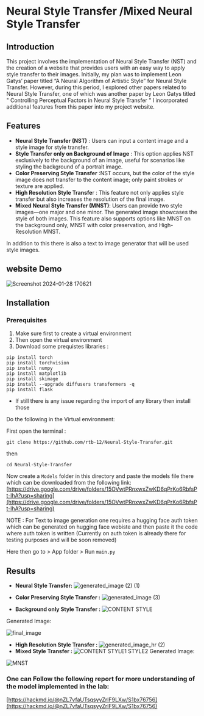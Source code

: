 
# Neural Style Transfer /Mixed Neural Style Transfer



## Introduction

This project involves the implementation of Neural Style Transfer (NST) and the creation of a website that provides users with an easy way to apply style transfer to their images. Initially, my plan was to implement Leon Gatys’ paper titled “A Neural Algorithm of Artistic Style” for Neural Style Transfer. However, during this period, I explored other papers related to Neural Style Transfer, one of which was another paper by Leon Gatys titled " Controlling Perceptual Factors in Neural Style Transfer " I incorporated additional features from this paper into my project website.

## Features

* **Neural Style Transfer (NST)** : Users can input a content image and a style image for style transfer.
* **Style Transfer only on Background of Image** : This option applies NST exclusively to the background of an image, useful for scenarios like styling the background of a portrait image.
* **Color Preserving Style Transfer** :NST occurs, but the color of the style image does not transfer to the content image; only paint strokes or texture are applied.
* **High Resolution Style Transfe**r : This feature not only applies style transfer but also increases the resolution of the final image.
* **Mixed Neural Style Transfer (MNST)**: Users can provide two style images—one major and one minor. The generated image showcases the style of both images. This feature also supports options like MNST on the background only, MNST with color preservation, and High-Resolution MNST.

In addition to this there is also a text to image generator that will be used style images.


## website Demo 
![Screenshot 2024-01-28 170621](https://github.com/rtb-12/Neural-Style-Transfer/assets/147048280/68e5f0e4-6442-43da-a11a-4e99649c857b)


## Installation

### Prerequisites
1. Make sure first to create a virtual environment 
2. Then open the virtual environment 
3. Download some prequistes libraries :
```
pip install torch
pip install torchvision
pip install numpy 
pip install matplotlib
pip install skimage
pip install --upgrade diffusers transformers -q
pip install flask 
```
* If still there is any issue regarding the import of any library then install those 

Do the following in the Virtual environment:

First open the terminal :

```
git clone https://github.com/rtb-12/Neural-Style-Transfer.git
```
then 

```
cd Neural-Style-Transfer
```
Now create a `Models` folder in this directory and paste the models file there which can be downloaded from the following link:
[https://drive.google.com/drive/folders/15OVwtPRnxwxZwKD6qPrKo6RbfsPt-lhA?usp=sharing](https://drive.google.com/drive/folders/15OVwtPRnxwxZwKD6qPrKo6RbfsPt-lhA?usp=sharing)

NOTE : For Text to image generation one requires a hugging face auth token which can be generated on hugging face webiste and then paste it the code where auth token is written (Currently on auth token is already there for testing purposes and will be soon removed)

Here then go to > App folder > Run `main.py `

## Results 
* **Neural Style Transfer:**
![generated_image (2) (1)](https://hackmd.io/_uploads/HkOqzAQcT.png)
* **Color Preserving Style Transfer :**
![generated_image (3)](https://hackmd.io/_uploads/Bk81XCQ9p.png)

* **Background only Style Transfer :**
![CONTENT                        STYLE](https://hackmd.io/_uploads/BJc6KZN5p.jpg)

Generated Image:

![final_image](https://hackmd.io/_uploads/HkPNQWN5a.png)

* **High Resolution Style Transfer :**
![generated_image_hr (2)](https://github.com/rtb-12/Neural-Style-Transfer/assets/147048280/156849b5-d70e-49d2-b60b-a9318347e532)
* **Mixed Style Transfer :**
![CONTENT            STYLE1             STYLE2](https://hackmd.io/_uploads/ryCDXb456.jpg)
Generated Image:

![MNST](https://hackmd.io/_uploads/HJDAKk496.png)


### One can Follow the following report for more understanding of the model implemented in the lab:
[https://hackmd.io/@nZL7vfaUTsqsyyZrlF9LXw/S1bx76756](https://hackmd.io/@nZL7vfaUTsqsyyZrlF9LXw/S1bx76756)




